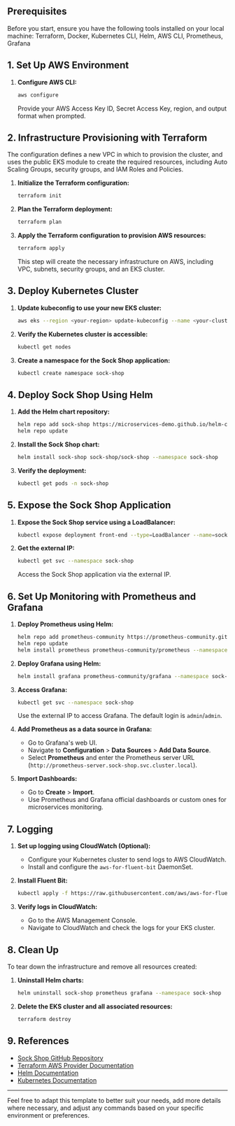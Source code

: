 ## Prerequisites

Before you start, ensure you have the following tools installed on your local machine:
Terraform, Docker, Kubernetes CLI, Helm, AWS CLI, Prometheus, Grafana
## 1. Set Up AWS Environment

1. **Configure AWS CLI:**
   ```bash
   aws configure
   ```
   Provide your AWS Access Key ID, Secret Access Key, region, and output format when prompted.

## 2. Infrastructure Provisioning with Terraform
 The configuration defines a new VPC in which to provision the cluster, and uses the public EKS module to create the required resources, including Auto Scaling Groups, security groups, and IAM Roles and Policies.
1. **Initialize the Terraform configuration:**
   ```bash
   terraform init
   ```

2. **Plan the Terraform deployment:**
   ```bash
   terraform plan
   ```

3. **Apply the Terraform configuration to provision AWS resources:**
   ```bash
   terraform apply
   ```

   This step will create the necessary infrastructure on AWS, including VPC, subnets, security groups, and an EKS cluster.

## 3. Deploy Kubernetes Cluster

1. **Update kubeconfig to use your new EKS cluster:**
   ```bash
   aws eks --region <your-region> update-kubeconfig --name <your-cluster-name>
   ```

2. **Verify the Kubernetes cluster is accessible:**
   ```bash
   kubectl get nodes
   ```

3. **Create a namespace for the Sock Shop application:**
   ```bash
   kubectl create namespace sock-shop
   ```

## 4. Deploy Sock Shop Using Helm

1. **Add the Helm chart repository:**
   ```bash
   helm repo add sock-shop https://microservices-demo.github.io/helm-charts/
   helm repo update
   ```

2. **Install the Sock Shop chart:**
   ```bash
   helm install sock-shop sock-shop/sock-shop --namespace sock-shop
   ```

3. **Verify the deployment:**
   ```bash
   kubectl get pods -n sock-shop
   ```

## 5. Expose the Sock Shop Application

1. **Expose the Sock Shop service using a LoadBalancer:**
   ```bash
   kubectl expose deployment front-end --type=LoadBalancer --name=sock-shop --namespace=sock-shop
   ```

2. **Get the external IP:**
   ```bash
   kubectl get svc --namespace sock-shop
   ```
   Access the Sock Shop application via the external IP.

## 6. Set Up Monitoring with Prometheus and Grafana

1. **Deploy Prometheus using Helm:**
   ```bash
   helm repo add prometheus-community https://prometheus-community.github.io/helm-charts
   helm repo update
   helm install prometheus prometheus-community/prometheus --namespace sock-shop
   ```

2. **Deploy Grafana using Helm:**
   ```bash
   helm install grafana prometheus-community/grafana --namespace sock-shop
   ```

3. **Access Grafana:**
   ```bash
   kubectl get svc --namespace sock-shop
   ```
   Use the external IP to access Grafana. The default login is `admin`/`admin`.

4. **Add Prometheus as a data source in Grafana:**
   - Go to Grafana's web UI.
   - Navigate to **Configuration** > **Data Sources** > **Add Data Source**.
   - Select **Prometheus** and enter the Prometheus server URL (`http://prometheus-server.sock-shop.svc.cluster.local`).

5. **Import Dashboards:**
   - Go to **Create** > **Import**.
   - Use Prometheus and Grafana official dashboards or custom ones for microservices monitoring.

## 7. Logging

1. **Set up logging using CloudWatch (Optional):**
   - Configure your Kubernetes cluster to send logs to AWS CloudWatch.
   - Install and configure the `aws-for-fluent-bit` DaemonSet.

2. **Install Fluent Bit:**
   ```bash
   kubectl apply -f https://raw.githubusercontent.com/aws/aws-for-fluent-bit/mainline/deploy/kubernetes/fluent-bit.yaml
   ```

3. **Verify logs in CloudWatch:**
   - Go to the AWS Management Console.
   - Navigate to CloudWatch and check the logs for your EKS cluster.

## 8. Clean Up

To tear down the infrastructure and remove all resources created:

1. **Uninstall Helm charts:**
   ```bash
   helm uninstall sock-shop prometheus grafana --namespace sock-shop
   ```

2. **Delete the EKS cluster and all associated resources:**
   ```bash
   terraform destroy
   ```

## 9. References

- [Sock Shop GitHub Repository](https://github.com/microservices-demo/microservices-demo)
- [Terraform AWS Provider Documentation](https://registry.terraform.io/providers/hashicorp/aws/latest/docs)
- [Helm Documentation](https://helm.sh/docs/)
- [Kubernetes Documentation](https://kubernetes.io/docs/)

---

Feel free to adapt this template to better suit your needs, add more details where necessary, and adjust any commands based on your specific environment or preferences.

